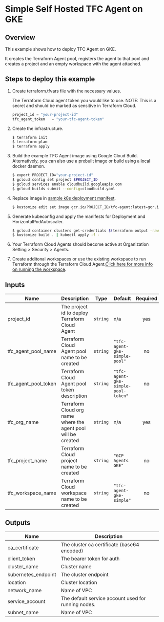 # Simple Self Hosted TFC Agent on GKE

## Overview

This example shows how to deploy TFC Agent on GKE.

It creates the Terraform Agent pool, registers the agent to that pool and creates a project and an empty workspace with the agent attached.

## Steps to deploy this example

1. Create terraform.tfvars file with the necessary values.

    The Terraform Cloud agent token you would like to use. NOTE: This is a secret and should be marked as sensitive in Terraform Cloud.

    ```tf
    project_id = "your-project-id"
    tfc_agent_token   = "your-tfc-agent-token"
    ```

1. Create the infrastructure.

    ```sh
    $ terraform init
    $ terraform plan
    $ terraform apply
    ```

1. Build the example TFC Agent image using Google Cloud Build. Alternatively, you can also use a prebuilt image or build using a local docker daemon.

    ```sh
    $ export PROJECT_ID="your-project-id"
    $ gcloud config set project $PROJECT_ID
    $ gcloud services enable cloudbuild.googleapis.com
    $ gcloud builds submit --config=cloudbuild.yaml
    ```

1. Replace image in [sample k8s deployment manifest](./sample-manifests/deployment.yaml).

    ```sh
    $ kustomize edit set image gcr.io/PROJECT_ID/tfc-agent:latest=gcr.io/$PROJECT_ID/tfc-agent:latest
    ```

1. Generate kubeconfig and apply the manifests for Deployment and HorizontalPodAutoscaler.

    ```sh
    $ gcloud container clusters get-credentials $(terraform output -raw cluster_name)
    $ kustomize build . | kubectl apply -f -
    ```

1. Your Terraform Cloud Agents should become active at Organization Setting > Security > Agents.

1. Create additonal workspaces or use the existing workspace to run Terraform through the Terraform Cloud Agent.[Click here for more info on running the workspace](https://registry.terraform.io/providers/hashicorp/tfe/latest/docs/resources/workspace_run#example-usage).

<!-- BEGINNING OF PRE-COMMIT-TERRAFORM DOCS HOOK -->
## Inputs

| Name | Description | Type | Default | Required |
|------|-------------|------|---------|:--------:|
| project\_id | The project id to deploy Terraform Cloud Agent | `string` | n/a | yes |
| tfc\_agent\_pool\_name | Terraform Cloud Agent pool name to be created | `string` | `"tfc-agent-gke-simple-pool"` | no |
| tfc\_agent\_pool\_token | Terraform Cloud Agent pool token description | `string` | `"tfc-agent-gke-simple-pool-token"` | no |
| tfc\_org\_name | Terraform Cloud org name where the agent pool will be created | `string` | n/a | yes |
| tfc\_project\_name | Terraform Cloud project name to be created | `string` | `"GCP Agents GKE"` | no |
| tfc\_workspace\_name | Terraform Cloud workspace name to be created | `string` | `"tfc-agent-gke-simple"` | no |

## Outputs

| Name | Description |
|------|-------------|
| ca\_certificate | The cluster ca certificate (base64 encoded) |
| client\_token | The bearer token for auth |
| cluster\_name | Cluster name |
| kubernetes\_endpoint | The cluster endpoint |
| location | Cluster location |
| network\_name | Name of VPC |
| service\_account | The default service account used for running nodes. |
| subnet\_name | Name of VPC |

 <!-- END OF PRE-COMMIT-TERRAFORM DOCS HOOK -->
